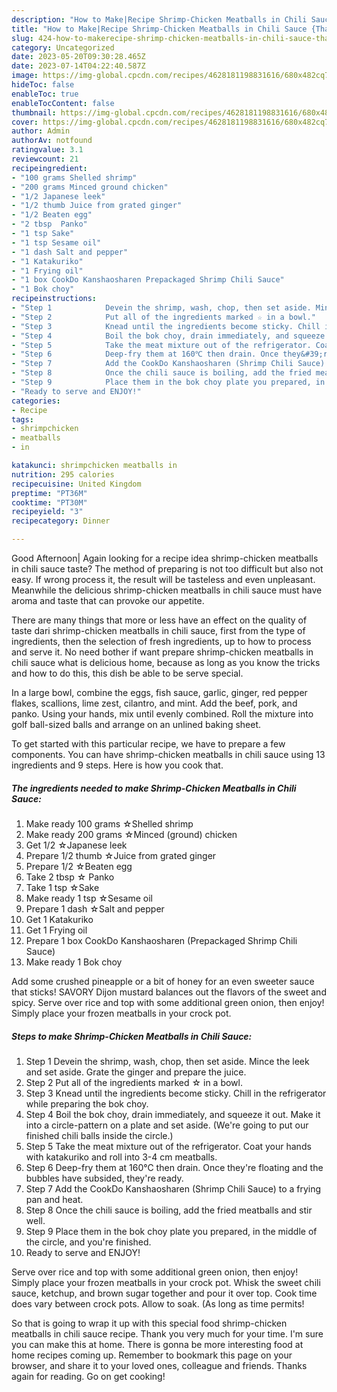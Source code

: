 ```yaml
---
description: "How to Make|Recipe Shrimp-Chicken Meatballs in Chili Sauce {That is Simple"
title: "How to Make|Recipe Shrimp-Chicken Meatballs in Chili Sauce {That is Simple"
slug: 424-how-to-makerecipe-shrimp-chicken-meatballs-in-chili-sauce-that-is-simple
category: Uncategorized
date: 2023-05-20T09:30:28.465Z
date: 2023-07-14T04:22:40.587Z
image: https://img-global.cpcdn.com/recipes/4628181198831616/680x482cq70/shrimp-chicken-meatballs-in-chili-sauce-recipe-main-photo.jpg
hideToc: false
enableToc: true
enableTocContent: false
thumbnail: https://img-global.cpcdn.com/recipes/4628181198831616/680x482cq70/shrimp-chicken-meatballs-in-chili-sauce-recipe-main-photo.jpg
cover: https://img-global.cpcdn.com/recipes/4628181198831616/680x482cq70/shrimp-chicken-meatballs-in-chili-sauce-recipe-main-photo.jpg
author: Admin
authorAv: notfound
ratingvalue: 3.1
reviewcount: 21
recipeingredient:
- "100 grams Shelled shrimp"
- "200 grams Minced ground chicken"
- "1/2 Japanese leek"
- "1/2 thumb Juice from grated ginger"
- "1/2 Beaten egg"
- "2 tbsp  Panko"
- "1 tsp Sake"
- "1 tsp Sesame oil"
- "1 dash Salt and pepper"
- "1 Katakuriko"
- "1 Frying oil"
- "1 box CookDo Kanshaosharen Prepackaged Shrimp Chili Sauce"
- "1 Bok choy"
recipeinstructions:
- "Step 1            Devein the shrimp, wash, chop, then set aside. Mince the leek and set aside. Grate the ginger and prepare the juice."
- "Step 2            Put all of the ingredients marked ☆ in a bowl."
- "Step 3            Knead until the ingredients become sticky. Chill in the refrigerator while preparing the bok choy."
- "Step 4            Boil the bok choy, drain immediately, and squeeze it out. Make it into a circle-pattern on a plate and set aside. (We&#39;re going to put our finished chili balls inside the circle.)"
- "Step 5            Take the meat mixture out of the refrigerator. Coat your hands with katakuriko and roll into 3-4 cm meatballs."
- "Step 6            Deep-fry them at 160℃ then drain. Once they&#39;re floating and the bubbles have subsided, they&#39;re ready."
- "Step 7            Add the CookDo Kanshaosharen (Shrimp Chili Sauce) to a frying pan and heat."
- "Step 8            Once the chili sauce is boiling, add the fried meatballs and stir well."
- "Step 9            Place them in the bok choy plate you prepared, in the middle of the circle, and you&#39;re finished."
- "Ready to serve and ENJOY!"
categories:
- Recipe
tags:
- shrimpchicken
- meatballs
- in

katakunci: shrimpchicken meatballs in 
nutrition: 295 calories
recipecuisine: United Kingdom
preptime: "PT36M"
cooktime: "PT30M"
recipeyield: "3"
recipecategory: Dinner

---
```



Good Afternoon| Again looking for a recipe idea shrimp-chicken meatballs in chili sauce taste? The method of preparing is not too difficult but also not easy. If wrong process it, the result will be tasteless and even unpleasant. Meanwhile the delicious shrimp-chicken meatballs in chili sauce must have aroma and taste that can provoke our appetite.






There are many things that more or less have an effect on the quality of taste dari shrimp-chicken meatballs in chili sauce, first from the type of ingredients, then the selection of fresh ingredients, up to how to process and serve it. No need bother if want prepare shrimp-chicken meatballs in chili sauce what is delicious home, because as long as you know the tricks and how to do this, this dish be able to be serve special.


In a large bowl, combine the eggs, fish sauce, garlic, ginger, red pepper flakes, scallions, lime zest, cilantro, and mint. Add the beef, pork, and panko. Using your hands, mix until evenly combined. Roll the mixture into golf ball-sized balls and arrange on an unlined baking sheet.


To get started with this particular recipe, we have to prepare a few components. You can have shrimp-chicken meatballs in chili sauce using 13 ingredients and 9 steps. Here is how you cook that.

<!--inarticleads1-->

##### The ingredients needed to make Shrimp-Chicken Meatballs in Chili Sauce:

1. Make ready 100 grams ☆Shelled shrimp
1. Make ready 200 grams ☆Minced (ground) chicken
1. Get 1/2 ☆Japanese leek
1. Prepare 1/2 thumb ☆Juice from grated ginger
1. Prepare 1/2 ☆Beaten egg
1. Take 2 tbsp ☆ Panko
1. Take 1 tsp ☆Sake
1. Make ready 1 tsp ☆Sesame oil
1. Prepare 1 dash ☆Salt and pepper
1. Get 1 Katakuriko
1. Get 1 Frying oil
1. Prepare 1 box CookDo Kanshaosharen (Prepackaged Shrimp Chili Sauce)
1. Make ready 1 Bok choy


Add some crushed pineapple or a bit of honey for an even sweeter sauce that sticks! SAVORY Dijon mustard balances out the flavors of the sweet and spicy. Serve over rice and top with some additional green onion, then enjoy! Simply place your frozen meatballs in your crock pot. 

<!--inarticleads2-->

##### Steps to make Shrimp-Chicken Meatballs in Chili Sauce:

1. Step 1            Devein the shrimp, wash, chop, then set aside. Mince the leek and set aside. Grate the ginger and prepare the juice.
1. Step 2            Put all of the ingredients marked ☆ in a bowl.
1. Step 3            Knead until the ingredients become sticky. Chill in the refrigerator while preparing the bok choy.
1. Step 4            Boil the bok choy, drain immediately, and squeeze it out. Make it into a circle-pattern on a plate and set aside. (We&#39;re going to put our finished chili balls inside the circle.)
1. Step 5            Take the meat mixture out of the refrigerator. Coat your hands with katakuriko and roll into 3-4 cm meatballs.
1. Step 6            Deep-fry them at 160℃ then drain. Once they&#39;re floating and the bubbles have subsided, they&#39;re ready.
1. Step 7            Add the CookDo Kanshaosharen (Shrimp Chili Sauce) to a frying pan and heat.
1. Step 8            Once the chili sauce is boiling, add the fried meatballs and stir well.
1. Step 9            Place them in the bok choy plate you prepared, in the middle of the circle, and you&#39;re finished.
1. Ready to serve and ENJOY!

Serve over rice and top with some additional green onion, then enjoy! Simply place your frozen meatballs in your crock pot. Whisk the sweet chili sauce, ketchup, and brown sugar together and pour it over top. Cook time does vary between crock pots. Allow to soak. (As long as time permits! 

So that is going to wrap it up with this special food shrimp-chicken meatballs in chili sauce recipe. Thank you very much for your time. I'm sure you can make this at home. There is gonna be more interesting food at home recipes coming up. Remember to bookmark this page on your browser, and share it to your loved ones, colleague and friends. Thanks again for reading. Go on get cooking!
